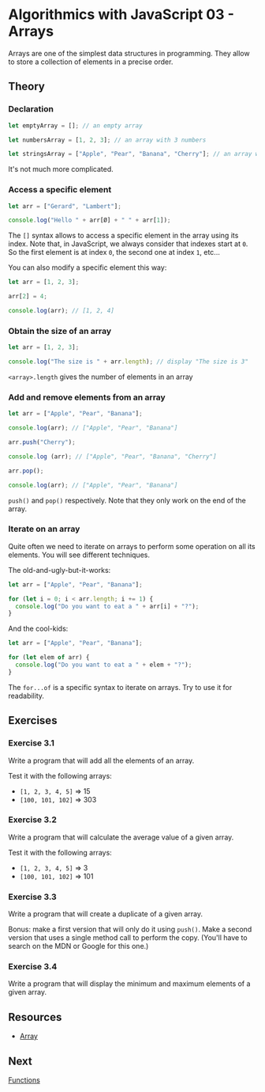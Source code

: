 
# Algorithmics with JavaScript 03 - Arrays

Arrays are one of the simplest data structures in programming. They allow to store a collection of elements in a precise order.

## Theory

### Declaration

```javascript
let emptyArray = []; // an empty array

let numbersArray = [1, 2, 3]; // an array with 3 numbers

let stringsArray = ["Apple", "Pear", "Banana", "Cherry"]; // an array with 4 strings
```

It's not much more complicated.

### Access a specific element

```javascript
let arr = ["Gerard", "Lambert"];

console.log("Hello " + arr[Ø] + " " + arr[1]);
```

The `[]` syntax allows to access a specific element in the array using its index. Note that, in JavaScript, we always consider that indexes start at `0`. So the first element is at index `0`, the second one at index `1`, etc...

You can also modify a specific element this way:

```javascript
let arr = [1, 2, 3];

arr[2] = 4;

console.log(arr); // [1, 2, 4]
```

### Obtain the size of an array

```javascript
let arr = [1, 2, 3];

console.log("The size is " + arr.length); // display "The size is 3"
```

`<array>.length` gives the number of elements in an array

### Add and remove elements from an array

```javascript
let arr = ["Apple", "Pear", "Banana"];

console.log(arr); // ["Apple", "Pear", "Banana"]

arr.push("Cherry");

console.log (arr); // ["Apple", "Pear", "Banana", "Cherry"]

arr.pop();

console.log(arr); // ["Apple", "Pear", "Banana"]
```

`push()` and `pop()` respectively. Note that they only work on the end of the array.

### Iterate on an array

Quite often we need to iterate on arrays to perform some operation on all its elements. You will see different techniques.

The old-and-ugly-but-it-works:

```javascript
let arr = ["Apple", "Pear", "Banana"];

for (let i = 0; i < arr.length; i += 1) {
  console.log("Do you want to eat a " + arr[i] + "?");
}
```

And the cool-kids:

```javascript
let arr = ["Apple", "Pear", "Banana"];

for (let elem of arr) {
  console.log("Do you want to eat a " + elem + "?");
}
```

The `for...of` is a specific syntax to iterate on arrays. Try to use it for readability.

## Exercises

### Exercise 3.1

Write a program that will add all the elements of an array.

Test it with the following arrays:

* `[1, 2, 3, 4, 5]` => 15
* `[100, 101, 102]` => 303

### Exercise 3.2

Write a program that will calculate the average value of a given array.

Test it with the following arrays:

* `[1, 2, 3, 4, 5]` => 3
* `[100, 101, 102]` => 101

### Exercise 3.3

Write a program that will create a duplicate of a given array.

Bonus: make a first version that will only do it using `push()`. Make a second version that uses a single method call to perform the copy. (You'll have to search on the MDN or Google for this one.) 

### Exercise 3.4

Write a program that will display the minimum and maximum elements of a given array.

## Resources

* [Array](https://developer.mozilla.org/en-US/docs/Web/JavaScript/Reference/Global_Objects/Array)

## Next

[Functions](./04-functions.md)

